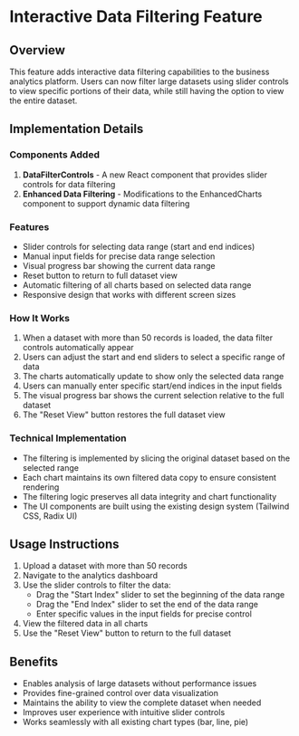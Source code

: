 # Interactive Data Filtering Feature

## Overview
This feature adds interactive data filtering capabilities to the business analytics platform. Users can now filter large datasets using slider controls to view specific portions of their data, while still having the option to view the entire dataset.

## Implementation Details

### Components Added
1. **DataFilterControls** - A new React component that provides slider controls for data filtering
2. **Enhanced Data Filtering** - Modifications to the EnhancedCharts component to support dynamic data filtering

### Features
- Slider controls for selecting data range (start and end indices)
- Manual input fields for precise data range selection
- Visual progress bar showing the current data range
- Reset button to return to full dataset view
- Automatic filtering of all charts based on selected data range
- Responsive design that works with different screen sizes

### How It Works
1. When a dataset with more than 50 records is loaded, the data filter controls automatically appear
2. Users can adjust the start and end sliders to select a specific range of data
3. The charts automatically update to show only the selected data range
4. Users can manually enter specific start/end indices in the input fields
5. The visual progress bar shows the current selection relative to the full dataset
6. The "Reset View" button restores the full dataset view

### Technical Implementation
- The filtering is implemented by slicing the original dataset based on the selected range
- Each chart maintains its own filtered data copy to ensure consistent rendering
- The filtering logic preserves all data integrity and chart functionality
- The UI components are built using the existing design system (Tailwind CSS, Radix UI)

## Usage Instructions
1. Upload a dataset with more than 50 records
2. Navigate to the analytics dashboard
3. Use the slider controls to filter the data:
   - Drag the "Start Index" slider to set the beginning of the data range
   - Drag the "End Index" slider to set the end of the data range
   - Enter specific values in the input fields for precise control
4. View the filtered data in all charts
5. Use the "Reset View" button to return to the full dataset

## Benefits
- Enables analysis of large datasets without performance issues
- Provides fine-grained control over data visualization
- Maintains the ability to view the complete dataset when needed
- Improves user experience with intuitive slider controls
- Works seamlessly with all existing chart types (bar, line, pie)